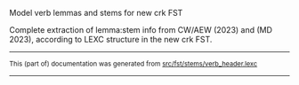 

Model verb lemmas and stems for new crk FST

Complete extraction of lemma:stem info from CW/AEW (2023) and (MD 2023), according to
LEXC structure in the new crk FST.

* * *

<small>This (part of) documentation was generated from [src/fst/stems/verb_header.lexc](https://github.com/giellalt/lang-crk/blob/main/src/fst/stems/verb_header.lexc)</small>

---

